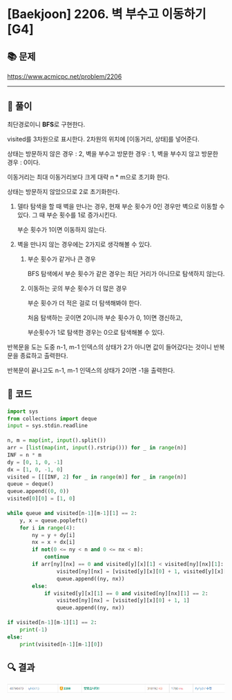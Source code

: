 # [Baekjoon] 2206. 벽 부수고 이동하기 [G4]

## 📚 문제

https://www.acmicpc.net/problem/2206

---

## 📖 풀이

최단경로이니 **BFS**로 구현한다.

visited를 3차원으로 표시한다. 2차원의 위치에 [이동거리, 상태]를 넣어준다.

상태는 방문하지 않은 경우 : 2, 벽을 부수고 방문한 경우 : 1, 벽을 부수지 않고 방문한 경우 : 0이다.

이동거리는 최대 이동거리보다 크게 대략 n * m으로 초기화 한다.

상태는 방문하지 않았으므로 2로 초기화한다.

1. 델타 탐색을 할 때 벽을 만나는 경우, 현재 부순 횟수가 0인 경우만 벽으로 이동할 수 있다. 그 때 부순 횟수를 1로 증가시킨다.

   부순 횟수가 1이면 이동하지 않는다.

2. 벽을 만나지 않는 경우에는 2가지로 생각해볼 수 있다.

   1. 부순 횟수가 같거나 큰 경우

      BFS 탐색에서 부순 횟수가 같은 경우는 최단 거리가 아니므로 탐색하지 않는다.

   2. 이동하는 곳의 부순 횟수가 더 많은 경우

      부순 횟수가 더 적은 걸로 더 탐색해봐야 한다.

      처음 탐색하는 곳이면 2이니까 부순 횟수가 0, 1이면 갱신하고,

      부순횟수가 1로 탐색한 경우는 0으로 탐색해볼 수 있다.

반복문을 도는 도중 n-1, m-1 인덱스의 상태가 2가 아니면 값이 들어갔다는 것이니 반복문을 종료하고 출력한다.

반복문이 끝나고도 n-1, m-1 인덱스의 상태가 2이면 -1을 출력한다.

## 📒 코드

```python
import sys
from collections import deque
input = sys.stdin.readline

n, m = map(int, input().split())
arr = [list(map(int, input().rstrip())) for _ in range(n)]
INF = n * m
dy = [0, 1, 0, -1]
dx = [1, 0, -1, 0]
visited = [[[INF, 2] for _ in range(m)] for _ in range(n)]
queue = deque()
queue.append((0, 0))
visited[0][0] = [1, 0]

while queue and visited[n-1][m-1][1] == 2:
    y, x = queue.popleft()
    for i in range(4):
        ny = y + dy[i]
        nx = x + dx[i]
        if not(0 <= ny < n and 0 <= nx < m):
            continue
        if arr[ny][nx] == 0 and visited[y][x][1] < visited[ny][nx][1]:
                visited[ny][nx] = [visited[y][x][0] + 1, visited[y][x][1]]
                queue.append((ny, nx))
        else:
            if visited[y][x][1] == 0 and visited[ny][nx][1] == 2:
                visited[ny][nx] = [visited[y][x][0] + 1, 1]
                queue.append((ny, nx))

if visited[n-1][m-1][1] == 2:
    print(-1)
else:
    print(visited[n-1][m-1][0])
```

## 🔍 결과

![image-20220322003224797](README.assets/image-20220322003224797.png)